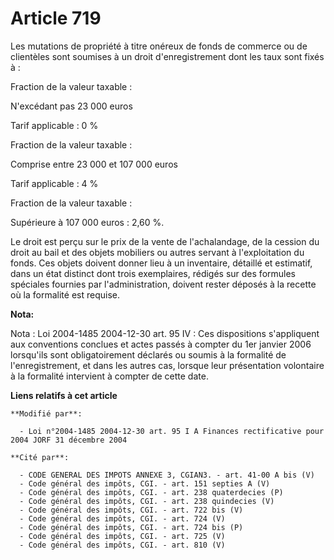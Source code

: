 # Article 719

Les mutations de propriété à titre onéreux de fonds de commerce ou de clientèles sont soumises à un droit d'enregistrement
dont les taux sont fixés à :

Fraction de la valeur taxable :

N'excédant pas 23 000 euros

Tarif applicable : 0 %

Fraction de la valeur taxable :

Comprise entre 23 000 et 107 000 euros

Tarif applicable : 4 %

Fraction de la valeur taxable :

Supérieure à 107 000 euros : 2,60 %.

Le droit est perçu sur le prix de la vente de l'achalandage, de la cession du droit au bail et des objets mobiliers ou autres
servant à l'exploitation du fonds. Ces objets doivent donner lieu à un inventaire, détaillé et estimatif, dans un état
distinct dont trois exemplaires, rédigés sur des formules spéciales fournies par l'administration, doivent rester déposés à
la recette où la formalité est requise.

**Nota:**

Nota : Loi 2004-1485 2004-12-30 art. 95 IV : Ces dispositions s'appliquent aux conventions conclues et actes passés à compter
du 1er janvier 2006 lorsqu'ils sont obligatoirement déclarés ou soumis à la formalité de l'enregistrement, et dans les autres
cas, lorsque leur présentation volontaire à la formalité intervient à compter de cette date.

**Liens relatifs à cet article**

	**Modifié par**:

	  - Loi n°2004-1485 2004-12-30 art. 95 I A Finances rectificative pour 2004 JORF 31 décembre 2004

	**Cité par**:

	  - CODE GENERAL DES IMPOTS ANNEXE 3, CGIAN3. - art. 41-00 A bis (V)
	  - Code général des impôts, CGI. - art. 151 septies A (V)
	  - Code général des impôts, CGI. - art. 238 quaterdecies (P)
	  - Code général des impôts, CGI. - art. 238 quindecies (V)
	  - Code général des impôts, CGI. - art. 722 bis (V)
	  - Code général des impôts, CGI. - art. 724 (V)
	  - Code général des impôts, CGI. - art. 724 bis (P)
	  - Code général des impôts, CGI. - art. 725 (V)
	  - Code général des impôts, CGI. - art. 810 (V)
